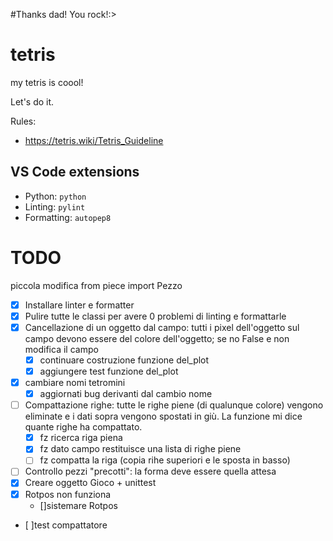 #Thanks dad! You rock!:>


# tetris
my tetris is coool! 

Let's do it.

Rules:

- https://tetris.wiki/Tetris_Guideline


## VS Code extensions

- Python: `python`
- Linting: `pylint`
- Formatting: `autopep8`

# TODO
piccola modifica
from piece import Pezzo
- [x] Installare linter e formatter
- [x] Pulire tutte le classi per avere 0 problemi di linting e formattarle
- [x] Cancellazione di un oggetto dal campo: tutti i pixel dell'oggetto sul campo devono essere del colore dell'oggetto; se no False e non modifica il campo
    - [x] continuare costruzione funzione del_plot
    - [x] aggiungere test funzione del_plot
- [x] cambiare nomi tetromini
    - [x] aggiornati bug derivanti dal cambio nome 
- [ ] Compattazione righe: tutte le righe piene (di qualunque colore) vengono eliminate e i dati sopra vengono spostati in giù. La funzione mi dice quante righe ha compattato.
    - [x] fz ricerca riga piena
    - [x] fz dato campo restituisce una lista di righe piene
    - [ ] fz compatta la riga (copia rihe superiori e le sposta in basso) 
- [ ] Controllo pezzi "precotti": la forma deve essere quella attesa
- [x] Creare oggetto Gioco + unittest
- [x] Rotpos non funziona
    - []sistemare Rotpos
- [ ]test compattatore





